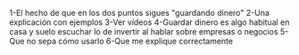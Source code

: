 1-El hecho de que en los dos puntos sigues "guardando dinero"
2-Una explicación con ejemplos
3-Ver vídeos
4-Guardar dinero es algo habitual en casa y suelo escuchar lo de invertir al hablar sobre empresas o negocios
5-Que no sepa cómo usarlo
6-Que me explique correctamente
